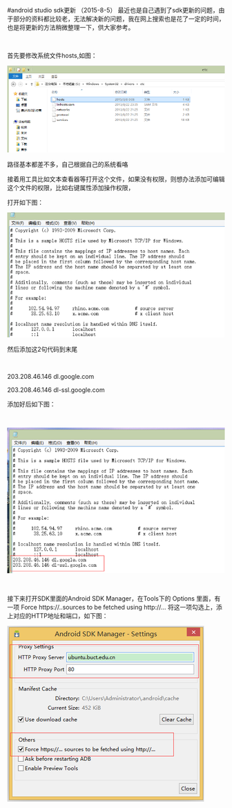 #android studio sdk更新 （2015-8-5）
最近也是自己遇到了sdk更新的问题，由于部分的资料都比较老，无法解决新的问题，我在网上搜索也是花了一定的时间，也是将更新的方法稍微整理一下，供大家参考。

 

首先要修改系统文件hosts,如图：

<img alt="技术分享" class="has" src="https://raw.githubusercontent.com/Double2hao/xujiajia_blog/main/img/2370.png">

路径基本都差不多，自己根据自己的系统看咯

接着用工具比如文本查看器等打开这个文件，如果没有权限，则想办法添加可编辑这个文件的权限，比如右键属性添加操作权限，

打开如下图：

<img alt="技术分享" class="has" src="https://raw.githubusercontent.com/Double2hao/xujiajia_blog/main/img/2371.png">

然后添加这2句代码到末尾

 

203.208.46.146 dl.google.com

203.208.46.146 dl-ssl.google.com

添加好后如下图：

 

<img alt="技术分享" class="has" src="https://raw.githubusercontent.com/Double2hao/xujiajia_blog/main/img/2372.png">

 

接下来打开SDK里面的Android SDK Manager，在Tools下的 Options 里面，有一项 Force https://..sources to be fetched using http://... 将这一项勾选上，添上对应的HTTP地址和端口，如下图：

<img alt="技术分享" class="has" src="https://raw.githubusercontent.com/Double2hao/xujiajia_blog/main/img/2373.png">

 